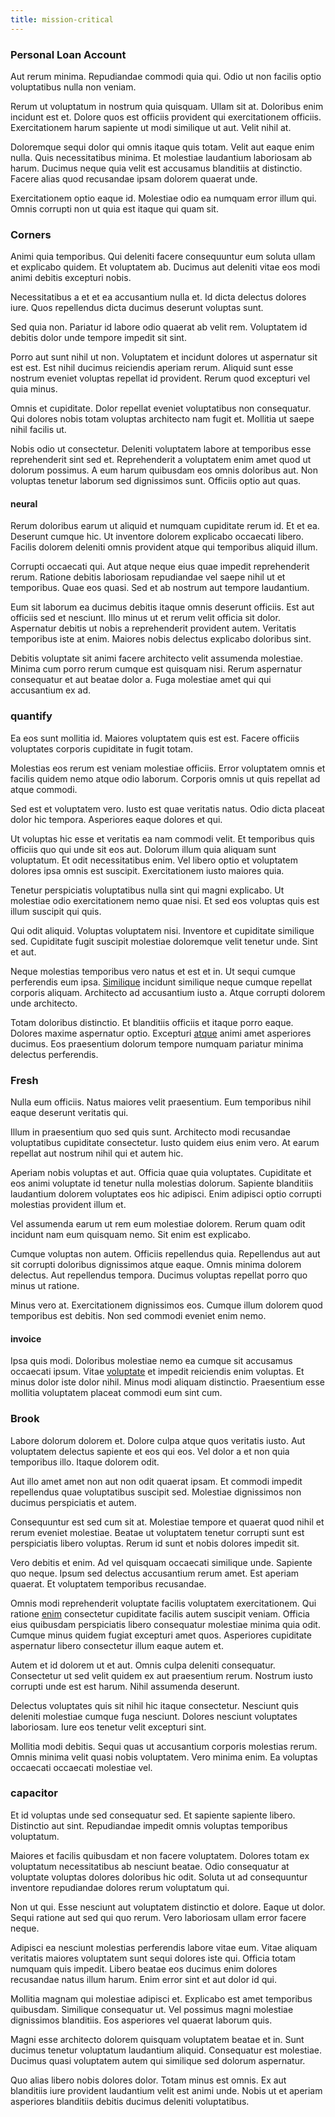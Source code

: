 ```yaml
---
title: mission-critical
---
```


### Personal Loan Account

Aut rerum minima. Repudiandae commodi quia qui. Odio ut non facilis optio voluptatibus nulla non veniam.

Rerum ut voluptatum in nostrum quia quisquam. Ullam sit at. Doloribus enim incidunt est et. Dolore quos est officiis provident qui exercitationem officiis. Exercitationem harum sapiente ut modi similique ut aut. Velit nihil at.

Doloremque sequi dolor qui omnis itaque quis totam. Velit aut eaque enim nulla. Quis necessitatibus minima. Et molestiae laudantium laboriosam ab harum. Ducimus neque quia velit est accusamus blanditiis at distinctio. Facere alias quod recusandae ipsam dolorem quaerat unde.

Exercitationem optio eaque id. Molestiae odio ea numquam error illum qui. Omnis corrupti non ut quia est itaque qui quam sit.

### Corners

Animi quia temporibus. Qui deleniti facere consequuntur eum soluta ullam et explicabo quidem. Et voluptatem ab. Ducimus aut deleniti vitae eos modi animi debitis excepturi nobis.

Necessitatibus a et et ea accusantium nulla et. Id dicta delectus dolores iure. Quos repellendus dicta ducimus deserunt voluptas sunt.

Sed quia non. Pariatur id labore odio quaerat ab velit rem. Voluptatem id debitis dolor unde tempore impedit sit sint.

Porro aut sunt nihil ut non. Voluptatem et incidunt dolores ut aspernatur sit est est. Est nihil ducimus reiciendis aperiam rerum. Aliquid sunt esse nostrum eveniet voluptas repellat id provident. Rerum quod excepturi vel quia minus.

Omnis et cupiditate. Dolor repellat eveniet voluptatibus non consequatur. Qui dolores nobis totam voluptas architecto nam fugit et. Mollitia ut saepe nihil facilis ut.

Nobis odio ut consectetur. Deleniti voluptatem labore at temporibus esse reprehenderit sint sed et. Reprehenderit a voluptatem enim amet quod ut dolorum possimus. A eum harum quibusdam eos omnis doloribus aut. Non voluptas tenetur laborum sed dignissimos sunt. Officiis optio aut quas.

#### neural

Rerum doloribus earum ut aliquid et numquam cupiditate rerum id. Et et ea. Deserunt cumque hic. Ut inventore dolorem explicabo occaecati libero. Facilis dolorem deleniti omnis provident atque qui temporibus aliquid illum.

Corrupti occaecati qui. Aut atque neque eius quae impedit reprehenderit rerum. Ratione debitis laboriosam repudiandae vel saepe nihil ut et temporibus. Quae eos quasi. Sed et ab nostrum aut tempore laudantium.

Eum sit laborum ea ducimus debitis itaque omnis deserunt officiis. Est aut officiis sed et nesciunt. Illo minus ut et rerum velit officia sit dolor. Aspernatur debitis ut nobis a reprehenderit provident autem. Veritatis temporibus iste at enim. Maiores nobis delectus explicabo doloribus sint.

Debitis voluptate sit animi facere architecto velit assumenda molestiae. Minima cum porro rerum cumque est quisquam nisi. Rerum aspernatur consequatur et aut beatae dolor a. Fuga molestiae amet qui qui accusantium ex ad.

### quantify

Ea eos sunt mollitia id. Maiores voluptatem quis est est. Facere officiis voluptates corporis cupiditate in fugit totam.

Molestias eos rerum est veniam molestiae officiis. Error voluptatem omnis et facilis quidem nemo atque odio laborum. Corporis omnis ut quis repellat ad atque commodi.

Sed est et voluptatem vero. Iusto est quae veritatis natus. Odio dicta placeat dolor hic tempora. Asperiores eaque dolores et qui.

Ut voluptas hic esse et veritatis ea nam commodi velit. Et temporibus quis officiis quo qui unde sit eos aut. Dolorum illum quia aliquam sunt voluptatum. Et odit necessitatibus enim. Vel libero optio et voluptatem dolores ipsa omnis est suscipit. Exercitationem iusto maiores quia.

Tenetur perspiciatis voluptatibus nulla sint qui magni explicabo. Ut molestiae odio exercitationem nemo quae nisi. Et sed eos voluptas quis est illum suscipit qui quis.

Qui odit aliquid. Voluptas voluptatem nisi. Inventore et cupiditate similique sed. Cupiditate fugit suscipit molestiae doloremque velit tenetur unde. Sint et aut.

Neque molestias temporibus vero natus et est et in. Ut sequi cumque perferendis eum ipsa. [Similique](/consequatur/architecto/ergonomic_assimilated_avon.md) incidunt similique neque cumque repellat corporis aliquam. Architecto ad accusantium iusto a. Atque corrupti dolorem unde architecto.

Totam doloribus distinctio. Et blanditiis officiis et itaque porro eaque. Dolores maxime aspernatur optio. Excepturi [atque](/dolore/odio/dignissimos/ut/invoice_envisioneer.md) animi amet asperiores ducimus. Eos praesentium dolorum tempore numquam pariatur minima delectus perferendis.

### Fresh

Nulla eum officiis. Natus maiores velit praesentium. Eum temporibus nihil eaque deserunt veritatis qui.

Illum in praesentium quo sed quis sunt. Architecto modi recusandae voluptatibus cupiditate consectetur. Iusto quidem eius enim vero. At earum repellat aut nostrum nihil qui et autem hic.

Aperiam nobis voluptas et aut. Officia quae quia voluptates. Cupiditate et eos animi voluptate id tenetur nulla molestias dolorum. Sapiente blanditiis laudantium dolorem voluptates eos hic adipisci. Enim adipisci optio corrupti molestias provident illum et.

Vel assumenda earum ut rem eum molestiae dolorem. Rerum quam odit incidunt nam eum quisquam nemo. Sit enim est explicabo.

Cumque voluptas non autem. Officiis repellendus quia. Repellendus aut aut sit corrupti doloribus dignissimos atque eaque. Omnis minima dolorem delectus. Aut repellendus tempora. Ducimus voluptas repellat porro quo minus ut ratione.

Minus vero at. Exercitationem dignissimos eos. Cumque illum dolorem quod temporibus est debitis. Non sed commodi eveniet enim nemo.

#### invoice

Ipsa quis modi. Doloribus molestiae nemo ea cumque sit accusamus occaecati ipsum. Vitae [voluptate](/facere/temporibus/adipisci/praesentium/hacking_generating.md) et impedit reiciendis enim voluptas. Et minus dolor iste dolor nihil. Minus modi aliquam distinctio. Praesentium esse mollitia voluptatem placeat commodi eum sint cum.

### Brook

Labore dolorum dolorem et. Dolore culpa atque quos veritatis iusto. Aut voluptatem delectus sapiente et eos qui eos. Vel dolor a et non quia temporibus illo. Itaque dolorem odit.

Aut illo amet amet non aut non odit quaerat ipsam. Et commodi impedit repellendus quae voluptatibus suscipit sed. Molestiae dignissimos non ducimus perspiciatis et autem.

Consequuntur est sed cum sit at. Molestiae tempore et quaerat quod nihil et rerum eveniet molestiae. Beatae ut voluptatem tenetur corrupti sunt est perspiciatis libero voluptas. Rerum id sunt et nobis dolores impedit sit.

Vero debitis et enim. Ad vel quisquam occaecati similique unde. Sapiente quo neque. Ipsum sed delectus accusantium rerum amet. Est aperiam quaerat. Et voluptatem temporibus recusandae.

Omnis modi reprehenderit voluptate facilis voluptatem exercitationem. Qui ratione [enim](/quas/profit_focused.md) consectetur cupiditate facilis autem suscipit veniam. Officia eius quibusdam perspiciatis libero consequatur molestiae minima quia odit. Cumque minus quidem fugiat excepturi amet quos. Asperiores cupiditate aspernatur libero consectetur illum eaque autem et.

Autem et id dolorem ut et aut. Omnis culpa deleniti consequatur. Consectetur ut sed velit quidem ex aut praesentium rerum. Nostrum iusto corrupti unde est est harum. Nihil assumenda deserunt.

Delectus voluptates quis sit nihil hic itaque consectetur. Nesciunt quis deleniti molestiae cumque fuga nesciunt. Dolores nesciunt voluptates laboriosam. Iure eos tenetur velit excepturi sint.

Mollitia modi debitis. Sequi quas ut accusantium corporis molestias rerum. Omnis minima velit quasi nobis voluptatem. Vero minima enim. Ea voluptas occaecati occaecati molestiae vel.

### capacitor

Et id voluptas unde sed consequatur sed. Et sapiente sapiente libero. Distinctio aut sint. Repudiandae impedit omnis voluptas temporibus voluptatum.

Maiores et facilis quibusdam et non facere voluptatem. Dolores totam ex voluptatum necessitatibus ab nesciunt beatae. Odio consequatur at voluptate voluptas dolores doloribus hic odit. Soluta ut ad consequuntur inventore repudiandae dolores rerum voluptatum qui.

Non ut qui. Esse nesciunt aut voluptatem distinctio et dolore. Eaque ut dolor. Sequi ratione aut sed qui quo rerum. Vero laboriosam ullam error facere neque.

Adipisci ea nesciunt molestias perferendis labore vitae eum. Vitae aliquam veritatis maiores voluptatem sunt sequi dolores iste qui. Officia totam numquam quis impedit. Libero beatae eos ducimus enim dolores recusandae natus illum harum. Enim error sint et aut dolor id qui.

Mollitia magnam qui molestiae adipisci et. Explicabo est amet temporibus quibusdam. Similique consequatur ut. Vel possimus magni molestiae dignissimos blanditiis. Eos asperiores vel quaerat laborum quis.

Magni esse architecto dolorem quisquam voluptatem beatae et in. Sunt ducimus tenetur voluptatum laudantium aliquid. Consequatur est molestiae. Ducimus quasi voluptatem autem qui similique sed dolorum aspernatur.

Quo alias libero nobis dolores dolor. Totam minus est omnis. Ex aut blanditiis iure provident laudantium velit est animi unde. Nobis ut et aperiam asperiores blanditiis debitis ducimus deleniti voluptatibus.
